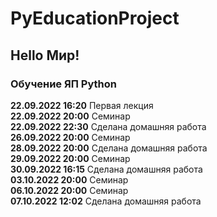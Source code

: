 # PyEducationProject

## Hello Мир!

### Обучение ЯП Python
**22.09.2022 16:20** Первая лекция  
**22.09.2022 20:00** Семинар  
**22.09.2022 22:30** Сделана домашняя работа  
**26.09.2022 20:00** Семинар  
**28.09.2022 20:00** Сделана домашняя работа  
**29.09.2022 20:00** Семинар  
**30.09.2022 16:15** Сделана домашняя работа  
**03.10.2022 20:00** Семинар  
**06.10.2022 20:00** Семинар  
**07.10.2022 12:02** Сделана домашняя работа  


